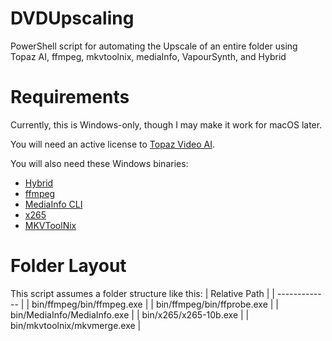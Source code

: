 # DVDUpscaling
PowerShell script for automating the Upscale of an entire folder using Topaz AI, ffmpeg, mkvtoolnix, mediaInfo, VapourSynth, and Hybrid

# Requirements
Currently, this is Windows-only, though I may make it work for macOS later.

You will need an active license to [Topaz Video AI](https://www.topazlabs.com/topaz-video-ai).

You will also need these Windows binaries:
- [Hybrid](https://www.selur.de/downloads)
- [ffmpeg](https://www.gyan.dev/ffmpeg/builds/#release-builds)
- [MediaInfo CLI](https://mediaarea.net/en/MediaInfo/Download/Windows)
- [x265](http://msystem.waw.pl/x265/)
- [MKVToolNix](https://mkvtoolnix.download/downloads.html#windows)


# Folder Layout
This script assumes a folder structure like this:
| Relative Path |
| ------------- |
| bin/ffmpeg/bin/ffmpeg.exe |
| bin/ffmpeg/bin/ffprobe.exe |
| bin/MediaInfo/MediaInfo.exe |
| bin/x265/x265-10b.exe |
| bin/mkvtoolnix/mkvmerge.exe |
